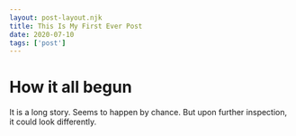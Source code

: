```yaml
---
layout: post-layout.njk 
title: This Is My First Ever Post
date: 2020-07-10
tags: ['post']
---
```

# How it all begun
<!-- Excerpt Start -->
It is a long story. Seems to happen by chance. But upon further inspection, it could look differently.
<!-- Excerpt End -->